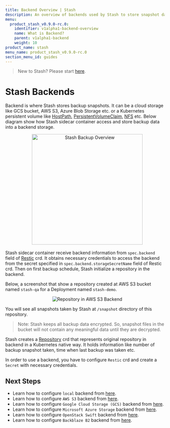 ```yaml
---
title: Backend Overview | Stash
description: An overview of backends used by Stash to store snapshot data.
menu:
  product_stash_v0.9.0-rc.0:
    identifier: v1alpha1-backend-overview
    name: What is Backend?
    parent: v1alpha1-backend
    weight: 10
product_name: stash
menu_name: product_stash_v0.9.0-rc.0
section_menu_id: guides
---
```


> New to Stash? Please start [here](/products/stash/v0.9.0-rc.0/concepts/README).

# Stash Backends

Backend is where Stash stores backup snapshots. It can be a cloud storage like GCS bucket, AWS S3, Azure Blob Storage etc. or a Kubernetes persistent volume like [HostPath](https://kubernetes.io/docs/concepts/storage/volumes/#hostpath), [PersistentVolumeClaim](https://kubernetes.io/docs/concepts/storage/volumes/#persistentvolumeclaim), [NFS](https://kubernetes.io/docs/concepts/storage/volumes/#nfs) etc. Below diagram show how Stash sidecar container access and store backup data into a backend storage.

<p align="center">
  <img alt="Stash Backup Overview" height="350px", src="/products/stash/v0.9.0-rc.0/images/backup-overview.png">
</p>

Stash sidecar container receive backend information from `spec.backend` field of [Restic](/products/stash/v0.9.0-rc.0/concepts/crds/v1alpha1/restic) crd. It obtains necessary credentials to access the backend from the secret specified in `spec.backend.storageSecretName` field of Restic crd. Then on first backup schedule, Stash initialize a repository in the backend.

Below, a screenshot that show a repository created at AWS S3 bucket named `stash-qa` for a Deployment named `stash-demo`.

<p align="center">
  <img alt="Repository in AWS S3 Backend", src="/products/stash/v0.9.0-rc.0/images/platforms/eks/s3-backup-repository.png">
</p>

You will see all snapshots taken by Stash at `/snapshot` directory of this repository.

> Note: Stash keeps all backup data encrypted. So, snapshot files in the bucket will not contain any meaningful data until they are decrypted.

Stash creates a [Repository](/products/stash/v0.9.0-rc.0/concepts/crds/repository) crd that represents original repository in backend in a Kubernetes native way. It holds information like number of backup snapshot taken, time when last backup was taken etc.

In order to use a backend, you have to configure `Restic` crd and create a `Secret` with necessary credentials.

## Next Steps

- Learn how to configure `local` backend from [here](/products/stash/v0.9.0-rc.0/guides/v1alpha1/backends/local).
- Learn how to configure `AWS S3` backend from [here](/products/stash/v0.9.0-rc.0/guides/v1alpha1/backends/s3).
- Learn how to configure `Google Cloud Storage (GCS)` backend from [here](/products/stash/v0.9.0-rc.0/guides/v1alpha1/backends/gcs).
- Learn how to configure `Microsoft Azure Storage` backend from [here](/products/stash/v0.9.0-rc.0/guides/v1alpha1/backends/azure).
- Learn how to configure `OpenStack Swift` backend from [here](/products/stash/v0.9.0-rc.0/guides/v1alpha1/backends/swift).
- Learn how to configure `Backblaze B2` backend from [here](/products/stash/v0.9.0-rc.0/guides/v1alpha1/backends/b2).
